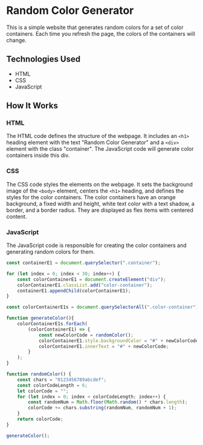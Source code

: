 # Random Color Generator

This is a simple website that generates random colors for a set of color containers. Each time you refresh the page, the colors of the containers will change.

## Technologies Used
- HTML
- CSS
- JavaScript

## How It Works
### HTML
The HTML code defines the structure of the webpage. It includes an `<h1>` heading element with the text "Random Color Generator" and a `<div>` element with the class "container". The JavaScript code will generate color containers inside this div.

### CSS
The CSS code styles the elements on the webpage. It sets the background image of the `<body>` element, centers the `<h1>` heading, and defines the styles for the color containers. The color containers have an orange background, a fixed width and height, white text color with a text shadow, a border, and a border radius. They are displayed as flex items with centered content.

### JavaScript
The JavaScript code is responsible for creating the color containers and generating random colors for them.

```javascript
const containerE1 = document.querySelector(".container");

for (let index = 0; index < 30; index++) {
    const colorContainerE1 = document.createElement("div");
    colorContainerE1.classList.add("color-container");
    containerE1.appendChild(colorContainerE1);
}

const colorContainerE1s = document.querySelectorAll(".color-container");

function generateColor(){
    colorContainerE1s.forEach(
        (colorContainerE1) => {
            const newColorCode = randomColor();
            colorContainerE1.style.backgroundColor = "#" + newColorCode;
            colorContainerE1.innerText = "#" + newColorCode;
        }
    );
}

function randomColor() {
    const chars = "0123456789abcdef";
    const colorCodeLength = 6;
    let colorCode = "";
    for (let index = 0; index < colorCodeLength; index++) {
        const randomNum = Math.floor(Math.random() * chars.length);
        colorCode += chars.substring(randomNum, randomNum + 1);
    }
    return colorCode;
}

generateColor();

